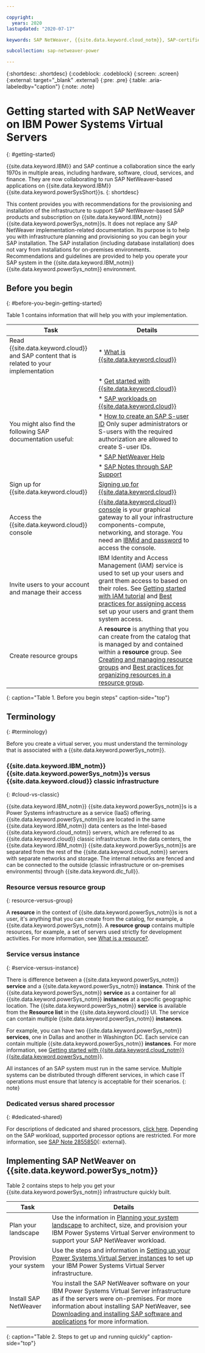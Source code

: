 ```yaml
---

copyright:
  years: 2020
lastupdated: "2020-07-17"

keywords: SAP NetWeaver, {{site.data.keyword.cloud_notm}}, SAP-certified {{site.data.keyword.powerSys_notm}}, {{site.data.keyword.powerSysShort}}, {{site.data.keyword.powerSys_notm}}

subcollection: sap-netweaver-power

---
```


{:shortdesc: .shortdesc}
{:codeblock: .codeblock}
{:screen: .screen}
{:external: target="_blank" .external}
{:pre: .pre}
{:table: .aria-labeledby="caption"}
{:note: .note}

# Getting started with SAP NetWeaver on IBM Power Systems Virtual Servers
{: #getting-started}

{{site.data.keyword.IBM}} and SAP continue a collaboration since the early 1970s in multiple areas, including hardware, software, cloud, services, and finance. They are now collaborating to run SAP NetWeaver-based applications on {{site.data.keyword.IBM}} {{site.data.keyword.powerSysShort}}s.
{: shortdesc}

This content provides you with recommendations for the provisioning and installation of the infrastructure to support SAP NetWeaver-based SAP products and subscription on {{site.data.keyword.IBM_notm}} {{site.data.keyword.powerSys_notm}}s. It does not replace any SAP NetWeaver implementation-related documentation. Its purpose is to help you with infrastructure planning and provisioning so you can begin your SAP installation. The SAP installation (including database installation) does not vary from installations for on-premises environments. Recommendations and guidelines are provided to help you operate your SAP system in the {{site.data.keyword.IBM_notm}} {{site.data.keyword.powerSys_notm}} environment.

## Before you begin
{: #before-you-begin-getting-started}

Table 1 contains information that will help you with your implementation.

| Task | Details |
| ----- | ----- |
| Read {{site.data.keyword.cloud}} and SAP content that is related to your implementation | * [What is {{site.data.keyword.cloud}}](https://www.ibm.com/cloud) |
| | * [Get started with {{site.data.keyword.cloud}}](https://www.ibm.com/cloud/get-started) |
| | * [SAP workloads on {{site.data.keyword.cloud}}](https://www.ibm.com/cloud/sap/certified-infrastructure)|
| You might also find the following SAP documentation useful: | * [How to create an SAP S-user ID](https://www.youtube.com/watch?v=4wICiRTP8u0/) Only super administrators or S-users with the required authorization are allowed to create S-user IDs. |
| | * [SAP NetWeaver Help](https://help.sap.com/viewer/product/SAP_NETWEAVER/ALL/en-US) |
| | * [SAP Notes through SAP Support](https://support.sap.com/en/index.html) |
| Sign up for {{site.data.keyword.cloud}} | [Signing up for {{site.data.keyword.cloud}}](/docs/account/adminpublic.html#signing-up-for-ibm-cloud) |
| Access the {{site.data.keyword.cloud}} console | [{{site.data.keyword.cloud}} console](https://cloud.ibm.com) is your graphical gateway to all your infrastructure components-compute, networking, and storage. You need an [IBMid and password](/docs/account?topic=account-signup) to access the console. |
| Invite users to your account and manage their access | IBM Identity and Access Management (IAM) service is used to set up your users and grant them access to based on their roles. See [Getting started with IAM tutorial](/docs/iam?topic=iam-getstarted) and [Best practices for assigning access](/docs/iam?topic=iam-account_setup) set up your users and grant them system access. |
| Create resource groups | A **resource** is anything that you can create from the catalog that is managed by and contained within a **resource** group. See [Creating and managing resource groups](/docs/resources?topic=resources-rgs) and [Best practices for organizing resources in a resource group](/docs/resources?topic=resources-bp_resourcegroups).
{: caption="Table 1. Before you begin steps" caption-side="top"}

## Terminology
{: #terminology}

Before you create a virtual server, you must understand the terminology that is associated with a {{site.data.keyword.powerSys_notm}}.

### {{site.data.keyword.IBM_notm}} {{site.data.keyword.powerSys_notm}}s versus {{site.data.keyword.cloud}} classic infrastructure
{: #cloud-vs-classic}

{{site.data.keyword.IBM_notm}} {{site.data.keyword.powerSys_notm}}s is a Power Systems infrastructure as a service (IaaS) offering. {{site.data.keyword.powerSys_notm}}s are located in the same {{site.data.keyword.IBM_notm}} data centers as the Intel-based {{site.data.keyword.cloud_notm}} servers, which are referred to as {{site.data.keyword.cloud}} classic infrastructure. In the data centers, the {{site.data.keyword.IBM_notm}} {{site.data.keyword.powerSys_notm}}s are separated from the rest of the {{site.data.keyword.cloud_notm}} servers with separate networks and storage. The internal networks are fenced and can be connected to the outside (classic infrastructure or on-premises environments) through {{site.data.keyword.dlc_full}}.

### Resource versus resource group
{: resource-versus-group}

A **resource** in the context of {{site.data.keyword.powerSys_notm}}s is not a user, it's anything that you can create from the catalog, for example, a {{site.data.keyword.powerSys_notm}}. A **resource group** contains multiple resources, for example, a set of servers used strictly for development activities. For more information, see [What is a resource?](/docs/resources?topic=resources-resource).

### Service versus instance
{: #service-versus-instance}

There is difference between a {{site.data.keyword.powerSys_notm}} **service** and a {{site.data.keyword.powerSys_notm}} **instance**. Think of the {{site.data.keyword.powerSys_notm}} **service** as a container for all {{site.data.keyword.powerSys_notm}} **instances** at a specific geographic location. The {{site.data.keyword.powerSys_notm}} **service** is available from the **Resource list** in the {{site.data.keyword.cloud}} UI. The service can contain multiple {{site.data.keyword.powerSys_notm}} **instances**.

For example, you can have two {{site.data.keyword.powerSys_notm}} **services**, one in Dallas and another in Washington DC. Each service can contain multiple {{site.data.keyword.powerSys_notm}} **instances**. For more information, see [Getting started with {{site.data.keyword.cloud_notm}} {{site.data.keyword.powerSys_notm}}](/docs/power-iaas?topic=power-iaas-getting-started).

All instances of an SAP system must run in the same service. Multiple systems can be distributed through different services, in which case IT operations must ensure that latency is acceptable for their scenarios.
{: note}

### Dedicated versus shared processor
{: #dedicated-shared}

For descriptions of dedicated and shared processors, [click here](/docs/power-iaas?topic=power-iaas-power-iaas-faqs#processor). Depending on the SAP workload, supported processor options are restricted. For more information, see [SAP Note 2855850](https://launchpad.support.sap.com/#/notes/2855850){: external}.

## Implementing SAP NetWeaver on {{site.data.keyword.powerSys_notm}}

Table 2 contains steps to help you get your {{site.data.keyword.powerSys_notm}} infrastructure quickly built.

| Task | Details |
| ----- | ----- |
| Plan your landscape | Use the information in [Planning your system landscape](/docs/sap-netweaver-power?topic=sap-netweaver-power-planning-your-system-landscape) to architect, size, and provision your IBM Power Systems Virtual Server environment to support your SAP NetWeaver workload. |
| Provision your system | Use the steps and information in [Setting up your Power Systems Virtual Server instances](/docs/sap-netweaver-power?topic=sap-netweaver-power-set-up-power-infrastructure) to set up your IBM Power Systems Virtual Server infrastructure. |
| Install SAP NetWeaver | You install the SAP NetWeaver software on your IBM Power Systems Virtual Server infrastructure as if the servers were on-premises. For more information about installing SAP NetWeaver, see [Downloading and installing SAP software and applications](/docs/sap-netweaver-power?topic=sap-netweaver-power-install_sap) for more information. |
{: caption="Table 2. Steps to get up and running quickly" caption-side="top"}
